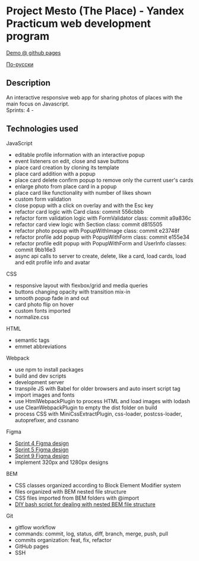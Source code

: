 # Project Mesto (The Place) - Yandex Practicum web development program

[Demo @ github pages](https://web3flow.github.io/mesto/)

[По-русски](./README-RU.md)

## Description

An interactive responsive web app for sharing photos of places with the main focus on Javascript.\
Sprints: 4 -

## Technologies used

JavaScript
- editable profile information with an interactive popup
- event listeners on edit, close and save buttons
- place card creation by cloning its template
- place card addition with a popup
- place card delete confirm popup to remove only the current user's cards
- enlarge photo from place card in a popup
- place card like functionality with number of likes shown
- custom form validation
- close popup with a click on overlay and with the Esc key
- refactor card logic with Card class: commit 556cbbb
- refactor form validation logic with FormValidator class: commit a9a836c
- refactor card view logic with Section class: commit d815505
- refactor photo popup with PopupWithImage class: commit e23748f
- refactor profile add popup with PopupWithForm class: commit e155e34
- refactor profile edit popup with PopupWithForm and UserInfo classes: commit 9bb16e3
- async api calls to server to create, delete, like a card, load cards, load and edit profile info and avatar

CSS
- responsive layout with flexbox/grid and media queries
- buttons changing opacity with transition mix-in
- smooth popup fade in and out
- card photo flip on hover
- custom fonts imported
- normalize.css

HTML
- semantic tags
- emmet abbreviations

Webpack
- use npm to install packages
- build and dev scripts
- development server
- transpile JS with Babel for older browsers and auto insert script tag
- import images and fonts
- use HtmlWebpackPlugin to process HTML and load images with lodash
- use CleanWebpackPlugin to empty the dist folder on build
- process CSS with MiniCssExtractPlugin, css-loader, postcss-loader, autoprefixer, and cssnano

Figma
- [Sprint 4 Figma design](https://www.figma.com/file/2cn9N9jSkmxD84oJik7xL7/JavaScript.-Sprint-4?node-id=0%3A1)
- [Sprint 5 Figma design](https://www.figma.com/file/bjyvbKKJN2naO0ucURl2Z0/JavaScript.-Sprint-5?node-id=0%3A1)
- [Sprint 9 Figma design](https://www.figma.com/file/hhhIavVTeuilfPPZ6sbifl/JavaScript.-Sprint-9?node-id=0%3A1)
- implement 320px and 1280px designs

BEM
- CSS classes organized according to Block Element Modifier system
- files organized with BEM nested file structure
- CSS files imported from BEM folders with @import
- [DIY bash script for dealing with nested BEM file structure](https://github.com/web3flow/instruments)

Git
- gitflow workflow
- commands: commit, log, status, diff, branch, merge, push, pull
- commits organization: feat, fix, refactor
- GitHub pages
- SSH
